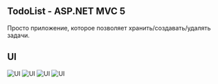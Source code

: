 ## TodoList - ASP.NET MVC 5

Просто приложение, которое позволяет хранить/создавать/удалять задачи.

## UI

![UI](https://github.com/letsdrum/todolist-asp.net/tree/master/test/Content/assets/1.png)
![UI](https://github.com/letsdrum/todolist-asp.net/tree/master/test/Content/assets/2.png)
![UI](https://github.com/letsdrum/todolist-asp.net/tree/master/test/Content/assets/3.png)
![UI](https://github.com/letsdrum/todolist-asp.net/tree/master/test/Content/assets/4.png)